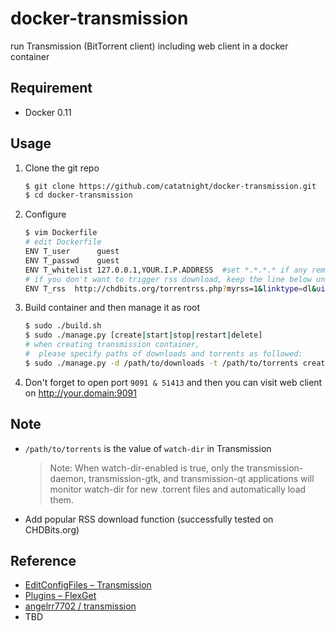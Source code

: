 docker-transmission
===================

run Transmission (BitTorrent client) including web client in a docker container 

## Requirement
+ Docker 0.11

## Usage
1. Clone the git repo
	
	```bash
	$ git clone https://github.com/catatnight/docker-transmission.git
	$ cd docker-transmission
	```
2. Configure

	```bash
	$ vim Dockerfile 
	# edit Dockerfile
	ENV T_user      guest
	ENV T_passwd    guest
	ENV T_whitelist 127.0.0.1,YOUR.I.P.ADDRESS  #set *.*.*.* if any remote ip is allowed
	# if you don't want to trigger rss download, keep the line below unchanged
	ENV T_rss  http://chdbits.org/torrentrss.php?myrss=1&linktype=dl&uid=XXX&passkey=XXX
	```
3. Build container and then manage it as root
	
	```bash
	$ sudo ./build.sh
	$ sudo ./manage.py [create|start|stop|restart|delete]
	# when creating transmission container,
	#  please specify paths of downloads and torrents as followed:
	$ sudo ./manage.py -d /path/to/downloads -t /path/to/torrents create
	```
4. Don't forget to open port ```9091 & 51413``` and then you can visit web client on http://your.domain:9091

## Note
+ ```/path/to/torrents``` is the value of ```watch-dir``` in Transmission
		
	> Note: When watch-dir-enabled is true, only the transmission-daemon, transmission-gtk, and transmission-qt applications will monitor watch-dir for new .torrent files and automatically load them.
+ Add popular RSS download function (successfully tested on CHDBits.org)

## Reference
+ [EditConfigFiles – Transmission](https://trac.transmissionbt.com/wiki/EditConfigFiles)
+ [Plugins – FlexGet](http://flexget.com/wiki/Plugins)
+ [angelrr7702 / transmission](https://github.com/angelrr7702/transmission)
+ TBD

